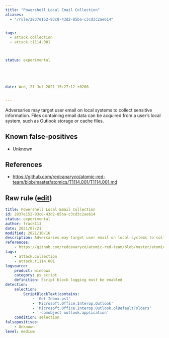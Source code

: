 ```yaml
---
title: "Powershell Local Email Collection"
aliases:
  - "/rule/2837e152-93c8-43d2-85ba-c3cd3c2ae614"


tags:
  - attack.collection
  - attack.t1114.001



status: experimental





date: Wed, 21 Jul 2021 15:27:12 +0200


---
```


Adversaries may target user email on local systems to collect sensitive information. Files containing email data can be acquired from a user’s local system, such as Outlook storage or cache files.

<!--more-->


## Known false-positives

* Unknown



## References

* https://github.com/redcanaryco/atomic-red-team/blob/master/atomics/T1114.001/T1114.001.md


## Raw rule ([edit](https://github.com/SigmaHQ/sigma/edit/master/rules/windows/powershell/powershell_script/posh_ps_suspicious_mail_acces.yml))
```yaml
title: Powershell Local Email Collection
id: 2837e152-93c8-43d2-85ba-c3cd3c2ae614
status: experimental
author: frack113
date: 2021/07/21
modified: 2021/10/16
description: Adversaries may target user email on local systems to collect sensitive information. Files containing email data can be acquired from a user’s local system, such as Outlook storage or cache files. 
references:
    - https://github.com/redcanaryco/atomic-red-team/blob/master/atomics/T1114.001/T1114.001.md
tags:
    - attack.collection
    - attack.t1114.001
logsource:
    product: windows
    category: ps_script
    definition: Script block logging must be enabled
detection:
    selection:
        ScriptBlockText|contains:
            - 'Get-Inbox.ps1'
            - 'Microsoft.Office.Interop.Outlook'
            - 'Microsoft.Office.Interop.Outlook.olDefaultFolders'
            - '-comobject outlook.application'
    condition: selection 
falsepositives:
    - Unknown
level: medium

```
